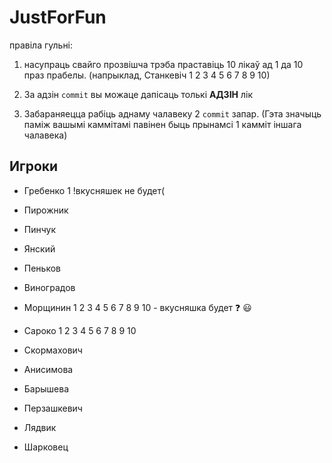 ﻿
JustForFun
==========
правіла гульні:

1. насупраць свайго прозвішча трэба праставіць 10 лікаў ад 1 да 10 праз прабелы.
(напрыклад, Станкевіч 1 2 3 4 5 6 7 8 9 10)

2. За адзін `commit` вы можаце дапісаць толькі __АДЗІН__ лік

3. Забараняецца рабіць аднаму чалавеку 2 `commit` запар. (Гэта значыць паміж вашымі каммітамі павінен быць прынамсі 1 камміт іншага чалавека)


## Игроки

* Гребенко 1 !вкусняшек не будет( 

* Пирожник

* Пинчук

* Янский

* Пеньков

* Виноградов

* Морщинин 1 2 3 4 5 6 7 8 9 10 - вкусняшка будет :question: :smiley:

* Сароко 1 2 3 4 5 6 7 8 9 10

* Скормахович

* Анисимова

* Барышева

* Перзашкевич

* Лядвик

* Шарковец
